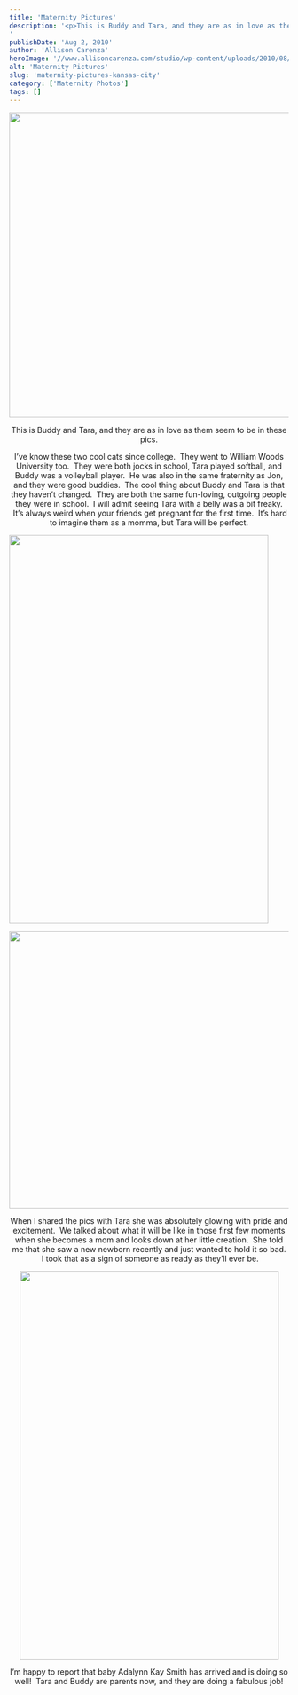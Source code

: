 ```yaml
---
title: 'Maternity Pictures'
description: '<p>This is Buddy and Tara, and they are as in love as them seem to be in these pics. I&#8217;ve [&hellip;]</p>
'
publishDate: 'Aug 2, 2010'
author: 'Allison Carenza'
heroImage: '//www.allisoncarenza.com/studio/wp-content/uploads/2010/08/tb1.jpg'
alt: 'Maternity Pictures'
slug: 'maternity-pictures-kansas-city'
category: ['Maternity Photos']
tags: []
---
```


<p><a rel="attachment wp-att-1169" href="http://www.allisoncarenza.com/archives/1168/tb1"><img class="aligncenter size-full wp-image-1169" title="tb1" src="http://www.allisoncarenza.com/studio/wp-content/uploads/2010/08/tb1.jpg" alt="" width="750" height="550" srcset="/media/tb1.jpg 750w, /media/tb1-300x220.jpg 300w" sizes="(max-width: 750px) 100vw, 750px" /></a></p>
<p style="text-align: center;">This is Buddy and Tara, and they are as in love as them seem to be in these pics.</p>
<p style="text-align: center;">I&#8217;ve know these two cool cats since college.  They went to William Woods University too.  They were both jocks in school, Tara played softball, and Buddy was a volleyball player.  He was also in the same fraternity as Jon, and they were good buddies.  The cool thing about Buddy and Tara is that they haven&#8217;t changed.  They are both the same fun-loving, outgoing people they were in school.  I will admit seeing Tara with a belly was a bit freaky.  It&#8217;s always weird when your friends get pregnant for the first time.  It&#8217;s hard to imagine them as a momma, but Tara will be perfect.</p>
<p><a rel="attachment wp-att-1171" href="http://www.allisoncarenza.com/archives/1168/tb3"><img class="aligncenter size-full wp-image-1171" title="tb3" src="http://www.allisoncarenza.com/studio/wp-content/uploads/2010/08/tb3.jpg" alt="" width="467" height="700" srcset="/media/tb3.jpg 467w, /media/tb3-200x300.jpg 200w" sizes="(max-width: 467px) 100vw, 467px" /></a></p>
<p><a rel="attachment wp-att-1170" href="http://www.allisoncarenza.com/archives/1168/tb2"><img class="aligncenter size-full wp-image-1170" title="tb2" src="http://www.allisoncarenza.com/studio/wp-content/uploads/2010/08/tb2.jpg" alt="" width="751" height="500" srcset="/media/tb2.jpg 751w, /media/tb2-300x200.jpg 300w" sizes="(max-width: 751px) 100vw, 751px" /></a></p>
<p style="text-align: center;">When I shared the pics with Tara she was absolutely glowing with pride and excitement.  We talked about what it will be like in those first few moments when she becomes a mom and looks down at her little creation.  She told me that she saw a new newborn recently and just wanted to hold it so bad.  I took that as a sign of someone as ready as they&#8217;ll ever be.</p>
<p style="text-align: center;"><a rel="attachment wp-att-1172" href="http://www.allisoncarenza.com/archives/1168/tb4"><img class="aligncenter size-full wp-image-1172" title="tb4" src="http://www.allisoncarenza.com/studio/wp-content/uploads/2010/08/tb4.jpg" alt="" width="467" height="700" srcset="/media/tb4.jpg 467w, /media/tb4-200x300.jpg 200w" sizes="(max-width: 467px) 100vw, 467px" /></a></p>
<p style="text-align: center;">I&#8217;m happy to report that baby Adalynn Kay Smith has arrived and is doing so well!  Tara and Buddy are parents now, and they are doing a fabulous job!</p>
